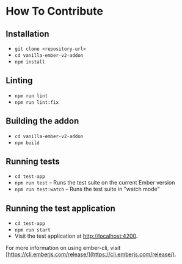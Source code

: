 # How To Contribute

## Installation

* `git clone <repository-url>`
* `cd vanilla-ember-v2-addon`
* `npm install`

## Linting

* `npm run lint`
* `npm run lint:fix`

## Building the addon

* `cd vanilla-ember-v2-addon`
* `npm build`

## Running tests

* `cd test-app`
* `npm run test` – Runs the test suite on the current Ember version
* `npm run test:watch` – Runs the test suite in "watch mode"

## Running the test application

* `cd test-app`
* `npm run start`
* Visit the test application at [http://localhost:4200](http://localhost:4200).

For more information on using ember-cli, visit [https://cli.emberjs.com/release/](https://cli.emberjs.com/release/).
